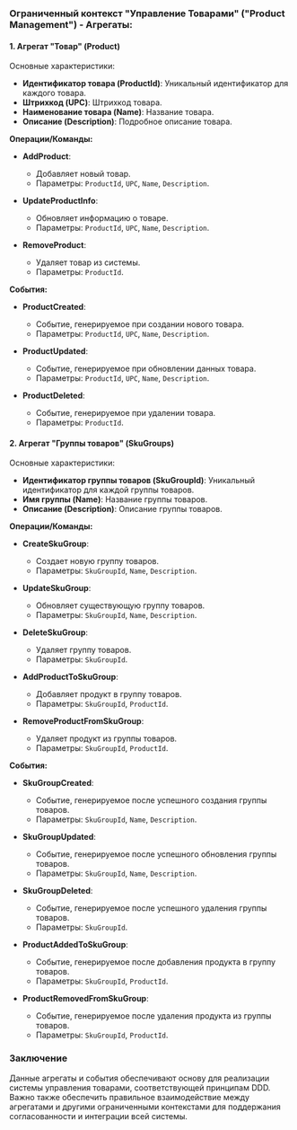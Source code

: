 ### Ограниченный контекст "Управление Товарами" ("Product Management") - Агрегаты:

#### 1. Агрегат "Товар" (Product)
Основные характеристики:
- **Идентификатор товара (ProductId)**: Уникальный идентификатор для каждого товара.
- **Штрихкод (UPC)**: Штрихкод товара.
- **Наименование товара (Name)**: Название товара.
- **Описание (Description)**: Подробное описание товара.

**Операции/Команды:**
- **AddProduct**:
  - Добавляет новый товар.
  - Параметры: `ProductId`, `UPC`, `Name`, `Description`.
  
- **UpdateProductInfo**:
  - Обновляет информацию о товаре.
  - Параметры: `ProductId`, `UPC`, `Name`, `Description`.
  
- **RemoveProduct**:
  - Удаляет товар из системы.
  - Параметры: `ProductId`.

**События:**
- **ProductCreated**:
  - Событие, генерируемое при создании нового товара.
  - Параметры: `ProductId`, `UPC`, `Name`, `Description`.
  
- **ProductUpdated**:
  - Событие, генерируемое при обновлении данных товара.
  - Параметры: `ProductId`, `UPC`, `Name`, `Description`.
  
- **ProductDeleted**:
  - Событие, генерируемое при удалении товара.
  - Параметры: `ProductId`.

#### 2. Агрегат "Группы товаров" (SkuGroups)
Основные характеристики:
- **Идентификатор группы товаров (SkuGroupId)**: Уникальный идентификатор для каждой группы товаров.
- **Имя группы (Name)**: Название группы товаров.
- **Описание (Description)**: Описание группы товаров.

**Операции/Команды:**
- **CreateSkuGroup**:
  - Создает новую группу товаров.
  - Параметры: `SkuGroupId`, `Name`, `Description`.

- **UpdateSkuGroup**:
  - Обновляет существующую группу товаров.
  - Параметры: `SkuGroupId`, `Name`, `Description`.

- **DeleteSkuGroup**:
  - Удаляет группу товаров.
  - Параметры: `SkuGroupId`.

- **AddProductToSkuGroup**:
  - Добавляет продукт в группу товаров.
  - Параметры: `SkuGroupId`, `ProductId`.

- **RemoveProductFromSkuGroup**:
  - Удаляет продукт из группы товаров.
  - Параметры: `SkuGroupId`, `ProductId`.

**События:**
- **SkuGroupCreated**:
  - Событие, генерируемое после успешного создания группы товаров.
  - Параметры: `SkuGroupId`, `Name`, `Description`.

- **SkuGroupUpdated**:
  - Событие, генерируемое после успешного обновления группы товаров.
  - Параметры: `SkuGroupId`, `Name`, `Description`.

- **SkuGroupDeleted**:
  - Событие, генерируемое после успешного удаления группы товаров.
  - Параметры: `SkuGroupId`.

- **ProductAddedToSkuGroup**:
  - Событие, генерируемое после добавления продукта в группу товаров.
  - Параметры: `SkuGroupId`, `ProductId`.

- **ProductRemovedFromSkuGroup**:
  - Событие, генерируемое после удаления продукта из группы товаров.
  - Параметры: `SkuGroupId`, `ProductId`.



### Заключение
Данные агрегаты и события обеспечивают основу для реализации системы управления товарами, соответствующей принципам DDD. Важно также обеспечить правильное взаимодействие между агрегатами и другими ограниченными контекстами для поддержания согласованности и интеграции всей системы.
